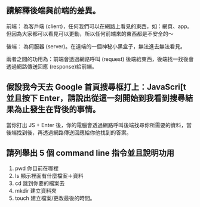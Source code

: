 ## 請解釋後端與前端的差異。

前端：
為客戶端 (client)，任何我們可以在網路上看見的東西，如：網頁、app。但因為大家都可以看見可以更動，所以任何前端來的東西都是不安全的～

後端：
為伺服器 (server)。在遠端的一個神秘小黑盒子，無法進去無法看見。

兩者之間的功用為：前端會透過網路呼叫 (request) 後端給東西，後端找一找後會透過網路傳送回應 (response)給前端。


## 假設我今天去 Google 首頁搜尋框打上：JavaScri[t 並且按下 Enter，請說出從這一刻開始到我看到搜尋結果為止發生在背後的事情。

當你打出 JS + Enter 後，你的電腦會透過網路呼叫後端找尋你所需要的資料，當後端找到後，再透過網路傳送回應給你他找到的答案。


## 請列舉出 5 個 command line 指令並且說明功用

1. pwd 你目前在哪裡
2. ls 顯示裡面有什麼檔案＋資料
3. cd 跳到你要的檔案去
4. mkdir 建立資料夾 
5. touch 建立檔案/更改最後的時間。
